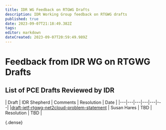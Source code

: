 ```yaml
---
title: IDR WG Feedback on RTGWG Drafts 
description: IDR Working Group feedback on RTGWG drafts 
published: true
date: 2023-09-07T21:18:49.382Z
tags: 
editor: markdown
dateCreated: 2023-09-07T20:59:49.989Z
---
```


# Feedback from IDR WG on RTGWG Drafts

## List of PCE Drafts Reviewed by IDR

| Draft | IDR Shepherd | Comments | Resolution | Date | 
|---|---|---|---|---|---|
|[draft-ietf-rtgwg-net2cloud-problem-statement](https://datatracker.ietf.org/doc/draft-ietf-rtgwg-net2cloud-problem-statement/) | Susan Hares | TBD | Resolution | TBD | 

{.dense}